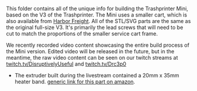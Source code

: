 This folder contains all of the unique info for building the Trashprinter Mini, based on the V3 of the Trashprinter.  The Mini uses a smaller cart, which is also available from [Harbor Freight](https://www.harborfreight.com/material-handling/hand-trucks-carts-dollies/service-carts/30-in-x-16-in-industrial-polypropylene-service-cart-58322.html).  All of the STL/SVG parts are the same as the original full-size V3. It's primarily the lead screws that will need to be cut to match the proportions of the smaller service cart frame.

We recently recorded video content showcasing the entire build process of the Mini version.  Edited video will be released in the future, but in the meantime, the raw video content can be seen on our twitch streams at [twitch.tv/DisruptivelyUseful](https://twitch.tv/disruptivelyuseful) and [twitch.tv/Drc3p0](https://twitch.tv/drc3p0)


* The extruder built during the livestream contained a 20mm x 35mm heater band.  [generic link for this part on amazon](https://www.amazon.com/LANGshaw-Stainless-30x25mm-30x30mm-Connector/dp/B0B6WMBQHR/ref=sr_1_2?crid=V8NEIZ24OIEG&keywords=Heater%2B30x25mm&qid=1663977774&s=hi&sprefix=heater%2B30x25mm%2Ctools%2C293&sr=1-2&th=1).
